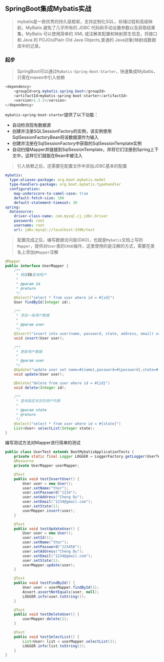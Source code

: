## SpringBoot集成Mybatis实战

> mybatis是一款优秀的持久层框架，支持定制化SQL，存储过程和高级映射。MyBatis 避免了几乎所有的 JDBC 代码和手动设置参数以及获取结果集。MyBatis 可以使用简单的 XML 或注解来配置和映射原生信息，将接口和 Java 的 POJOs(Plain Old Java Objects,普通的 Java对象)映射成数据库中的记录。

### 起步

> SpringBoot可以通过`MyBatis-Spring-Boot-Starter`，快速集成Mybatis，只需在maven中引入依赖

```java
<dependency>
    <groupId>org.mybatis.spring.boot</groupId>
    <artifactId>mybatis-spring-boot-starter</artifactId>
    <version>1.3.2</version>
</dependency>
```
`mybatis-spring-boot-starter`提供了以下功能：
- 自动检测现有数据源
- 创建并注册SQLSessionFactory的实例，该实例使用SqlSessionFactoryBean将该数据源作为输入
- 创建并注册在SqlSessionFactory中获取的SqlSessionTemplate实例
- 自动扫描Mapper并链接到SqlSessionTemplate，并将它们注册到Spring上下文中，这样它们就能在Bean中被注入
<!-- more -->
> 引入依赖之后，还需要在配置文件中添加JDBC基本的配置

```yaml
mybatis:
  type-aliases-package: org.boot.mybatis.model
  type-handlers-package: org.boot.mybatis.typehandler
  configuration:
    map-underscore-to-camel-case: true
    default-fetch-size: 100
    default-statement-timeout: 30
spring:
  datasource:
    driver-class-name: com.mysql.cj.jdbc.Driver
    password: root
    username: root
    url: jdbc:mysql://localhost:3306/test
```

> 配置完成之后，编写数据访问层(DAO)，也就是`Mybatis`文档上写的`Mapper`，提供对`User`表的`CRUD`操作，这里使用的是注解的方式，需要在类名上添加`@Mapper`注解

```java
@Mapper
public interface UserMapper {
    /**
     * 根据ID查询用户
     *
     * @param id
     * @return
     */
    @Select("select * from user where id = #{id}")
    User findById(Integer id);

    /**
     * 添加一条用户数据
     *
     * @param user
     */
    @Insert("insert into user(name, password, state, address, email) values (#{name}, #{password}, #{state}, #{address}, #{email})")
    void insert(User user);

    /**
     * 更新用户数据
     *
     * @param user
     */
    @Update("update user set name=#{name},password=#{password},state=#{state},address=#{address},email=#{email} where id=#{id}")
    void update(User user);

    @Delete("delete from user where id = #{id}")
    void delete(Integer id);

    /**
     * 查询指定状态的用户列表
     *
     * @param state
     * @return
     */
    @Select("select * from user where id = #{state}")
    List<User> selectList(Integer state);
}

```

编写测试方法对Mapper进行简单的测试

```java
public class UserTest extends BootMybatisApplicationTests {
    private static final Logger LOGGER = LoggerFactory.getLogger(UserTest.class);
    @Resource
    private UserMapper userMapper;

    @Test
    public void testInsertUser() {
        User user = new User();
        user.setName("thor");
        user.setPassword("1234");
        user.setAddress("Cheng Du");
        user.setEmail("1234@gmail.com");
        user.setState(1);
        userMapper.insert(user);
    }

    @Test
    public void testUpdateUser() {
        User user = new User();
        user.setId(1);
        user.setName("thor");
        user.setPassword("123456");
        user.setAddress("Cheng Du");
        user.setEmail("1234@gmail.com");
        user.setState(1);
        userMapper.update(user);
    }

    @Test
    public void testFindById() {
        User user = userMapper.findById(1);
        Assert.assertNotEquals(user, null);
        LOGGER.info(user.toString());
    }

    @Test
    public void testDeleteUser() {
        userMapper.delete(2);
    }

    @Test
    public void testSelectList() {
        List<User> list = userMapper.selectList(1);
        LOGGER.info(list.toString());
    }
}

```

